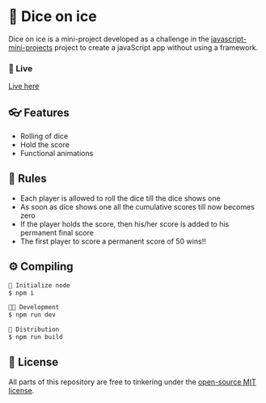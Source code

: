 # 🎲 Dice on ice
Dice on ice is a mini-project developed as a challenge in the [javascript-mini-projects](https://github.com/thinkswell/javascript-mini-projects) project to create a javaScript app without using a framework.

### 🚀 Live

[Live here](https://dice-rolling-game.vercel.app/)

## 👓 Features

- Rolling of dice
- Hold the score
- Functional animations

## 📜 Rules
- Each player is allowed to roll the dice till the dice shows one
- As soon as dice shows one all the cumulative scores till now becomes zero
- If the player holds the score, then his/her score is added to his permanent final score
- The first player to score a permanent score of 50 wins!!

## ⚙️ Compiling

```bash
🚀 Initialize node 
$ npm i

👨‍💻 Development
$ npm run dev

📯 Distribution
$ npm run build 
```

## 🎫 License

All parts of this repository are free to tinkering under the [open-source MIT license](https://github.com/MLousdal/webTemplate/blob/main/LICENSE).
